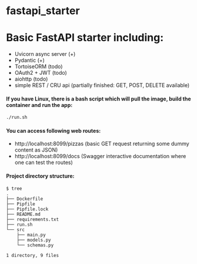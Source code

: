 # fastapi_starter
# Basic FastAPI starter including:
- Uvicorn async server (+)
- Pydantic (+)
- TortoiseORM (todo)
- OAuth2 + JWT (todo)
- aiohttp (todo)
- simple REST / CRU api (partially finished: GET, POST, DELETE available)

#### If you have Linux, there is a bash script which will pull the image, build the container and run the app:
```sh
./run.sh
```

#### You can access following web routes:
- http://localhost:8099/pizzas (basic GET request returning some dummy content as JSON)
- http://localhost:8099/docs (Swagger interactive documentation where one can test the routes)

#### Project directory structure:
```console
$ tree
.
├── Dockerfile
├── Pipfile
├── Pipfile.lock
├── README.md
├── requirements.txt
├── run.sh
└── src
    ├── main.py
    ├── models.py
    └── schemas.py

1 directory, 9 files
```